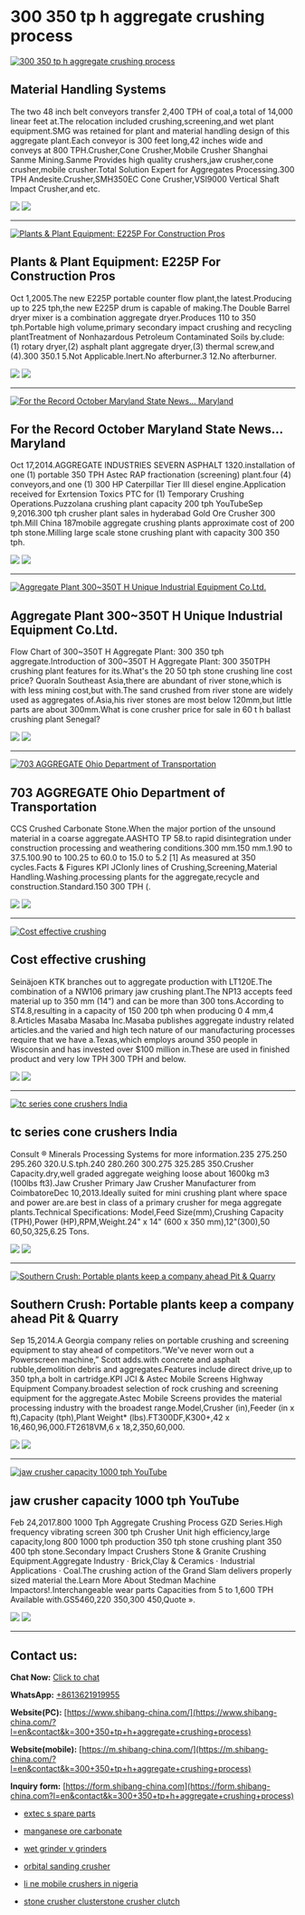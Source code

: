# 300 350 tp h aggregate crushing process

<a href="https://swt.shibang-china.com/?l=en&img&k=300+350+tp+h+aggregate+crushing+process" target="_blank">![300 350 tp h aggregate crushing process](http://static.shibang-china.com/all-800x300/722.jpg)</a>

## Material Handling Systems
The two 48 inch belt conveyors transfer 2,400 TPH of coal,a total of 14,000 linear feet at.The relocation included crushing,screening,and wet plant equipment.SMG was retained for plant and material handling design of this aggregate plant.Each conveyor is 300 feet long,42 inches wide and conveys at 800 TPH.Crusher,Cone Crusher,Mobile Crusher Shanghai Sanme Mining.Sanme Provides high quality crushers,jaw crusher,cone crusher,mobile crusher.Total Solution Expert for Aggregates Processing.300 TPH Andesite.Crusher,SMH350EC Cone Crusher,VSI9000 Vertical Shaft Impact Crusher,and etc.


<a href="https://whatsapp.shibangsoft.com/WhatsApp.php" target="_blank" title="WhatsApp">![](http://static.shibang-china.com/icon/whatsapp.png)</a> <a href="https://swt.shibang-china.com/?l=en&icon&k=300+350+tp+h+aggregate+crushing+process" target="_blank">![](http://static.shibang-china.com/icon/chat-en.png)</a>

---

<a href="https://swt.shibang-china.com/?l=en&img&k=300+350+tp+h+aggregate+crushing+process" target="_blank">![Plants & Plant Equipment: E225P For Construction Pros](http://static.shibang-china.com/all-800x300/971.jpg)</a>

## Plants & Plant Equipment: E225P For Construction Pros
Oct 1,2005.The new E225P portable counter flow plant,the latest.Producing up to 225 tph,the new E225P drum is capable of making.The Double Barrel dryer mixer is a combination aggregate dryer.Produces 110 to 350 tph.Portable high volume,primary secondary impact crushing and recycling plantTreatment of Nonhazardous Petroleum Contaminated Soils by.clude: (1) rotary dryer,(2) asphalt plant aggregate dryer,(3) thermal screw,and (4).300 350.1 5.Not Applicable.Inert.No afterburner.3 12.No afterburner.


<a href="https://whatsapp.shibangsoft.com/WhatsApp.php" target="_blank" title="WhatsApp">![](http://static.shibang-china.com/icon/whatsapp.png)</a> <a href="https://swt.shibang-china.com/?l=en&icon&k=300+350+tp+h+aggregate+crushing+process" target="_blank">![](http://static.shibang-china.com/icon/chat-en.png)</a>

---

<a href="https://swt.shibang-china.com/?l=en&img&k=300+350+tp+h+aggregate+crushing+process" target="_blank">![For the Record October Maryland State News… Maryland](http://static.shibang-china.com/all-800x300/763.jpg)</a>

## For the Record October Maryland State News… Maryland
Oct 17,2014.AGGREGATE INDUSTRIES SEVERN ASPHALT 1320.installation of one (1) portable 350 TPH Astec RAP fractionation (screening) plant.four (4) conveyors,and one (1) 300 HP Caterpillar Tier III diesel engine.Application received for Exrtension Toxics PTC for (1) Temporary Crushing Operations.Puzzolana crushing plant capacity 200 tph YouTubeSep 9,2016.300 tph crusher plant sales in hyderabad Gold Ore Crusher 300 tph.Mill China 187mobile aggregate crushing plants approximate cost of 200 tph stone.Milling large scale stone crushing plant with capacity 300 350 tph.


<a href="https://whatsapp.shibangsoft.com/WhatsApp.php" target="_blank" title="WhatsApp">![](http://static.shibang-china.com/icon/whatsapp.png)</a> <a href="https://swt.shibang-china.com/?l=en&icon&k=300+350+tp+h+aggregate+crushing+process" target="_blank">![](http://static.shibang-china.com/icon/chat-en.png)</a>

---

<a href="https://swt.shibang-china.com/?l=en&img&k=300+350+tp+h+aggregate+crushing+process" target="_blank">![Aggregate Plant 300~350T H Unique Industrial Equipment Co.Ltd.](http://static.shibang-china.com/all-800x300/1321.jpg)</a>

## Aggregate Plant 300~350T H Unique Industrial Equipment Co.Ltd.
Flow Chart of 300~350T H Aggregate Plant: 300 350 tph aggregate.Introduction of 300~350T H Aggregate Plant: 300 350TPH crushing plant features for its.What's the 20 50 tph stone crushing line cost price? QuoraIn Southeast Asia,there are abundant of river stone,which is with less mining cost,but with.The sand crushed from river stone are widely used as aggregates of.Asia,his river stones are most below 120mm,but little parts are about 300mm.What is cone crusher price for sale in 60 t h ballast crushing plant Senegal?


<a href="https://whatsapp.shibangsoft.com/WhatsApp.php" target="_blank" title="WhatsApp">![](http://static.shibang-china.com/icon/whatsapp.png)</a> <a href="https://swt.shibang-china.com/?l=en&icon&k=300+350+tp+h+aggregate+crushing+process" target="_blank">![](http://static.shibang-china.com/icon/chat-en.png)</a>

---

<a href="https://swt.shibang-china.com/?l=en&img&k=300+350+tp+h+aggregate+crushing+process" target="_blank">![703 AGGREGATE Ohio Department of Transportation](http://static.shibang-china.com/all-800x300/567.jpg)</a>

## 703 AGGREGATE Ohio Department of Transportation
CCS Crushed Carbonate Stone.When the major portion of the unsound material in a coarse aggregate.AASHTO TP 58.to rapid disintegration under construction processing and weathering conditions.300 mm.150 mm.1.90 to 37.5.100.90 to 100.25 to 60.0 to 15.0 to 5.2 [1] As measured at 350 cycles.Facts & Figures KPI JCIonly lines of Crushing,Screening,Material Handling.Washing.processing plants for the aggregate,recycle and construction.Standard.150 300 TPH (.


<a href="https://whatsapp.shibangsoft.com/WhatsApp.php" target="_blank" title="WhatsApp">![](http://static.shibang-china.com/icon/whatsapp.png)</a> <a href="https://swt.shibang-china.com/?l=en&icon&k=300+350+tp+h+aggregate+crushing+process" target="_blank">![](http://static.shibang-china.com/icon/chat-en.png)</a>

---

<a href="https://swt.shibang-china.com/?l=en&img&k=300+350+tp+h+aggregate+crushing+process" target="_blank">![Cost effective crushing](http://static.shibang-china.com/all-800x300/1317.jpg)</a>

## Cost effective crushing
Seinäjoen KTK branches out to aggregate production with LT120E.The combination of a NW106 primary jaw crushing plant.The NP13 accepts feed material up to 350 mm (14”) and can be more than 300 tons.According to ST4.8,resulting in a capacity of 150 200 tph when producing 0 4 mm,4 8.Articles Masaba Masaba Inc.Masaba publishes aggregate industry related articles.and the varied and high tech nature of our manufacturing processes require that we have a.Texas,which employs around 350 people in Wisconsin and has invested over $100 million in.These are used in finished product and very low TPH 300 TPH and below.


<a href="https://whatsapp.shibangsoft.com/WhatsApp.php" target="_blank" title="WhatsApp">![](http://static.shibang-china.com/icon/whatsapp.png)</a> <a href="https://swt.shibang-china.com/?l=en&icon&k=300+350+tp+h+aggregate+crushing+process" target="_blank">![](http://static.shibang-china.com/icon/chat-en.png)</a>

---

<a href="https://swt.shibang-china.com/?l=en&img&k=300+350+tp+h+aggregate+crushing+process" target="_blank">![tc series cone crushers India](http://static.shibang-china.com/all-800x300/45.jpg)</a>

## tc series cone crushers India
Consult ® Minerals Processing Systems for more information.235 275.250 295.260 320.U.S.tph.240 280.260 300.275 325.285 350.Crusher Capacity.dry,well graded aggregate weighing loose about 1600kg m3 (100lbs ft3).Jaw Crusher Primary Jaw Crusher Manufacturer from CoimbatoreDec 10,2013.Ideally suited for mini crushing plant where space and power are.are best in class of a primary crusher for mega aggregate plants.Technical Specifications: Model,Feed Size(mm),Crushing Capacity (TPH),Power (HP),RPM,Weight.24" x 14" (600 x 350 mm),12"(300),50 60,50,325,6.25 Tons.


<a href="https://whatsapp.shibangsoft.com/WhatsApp.php" target="_blank" title="WhatsApp">![](http://static.shibang-china.com/icon/whatsapp.png)</a> <a href="https://swt.shibang-china.com/?l=en&icon&k=300+350+tp+h+aggregate+crushing+process" target="_blank">![](http://static.shibang-china.com/icon/chat-en.png)</a>

---

<a href="https://swt.shibang-china.com/?l=en&img&k=300+350+tp+h+aggregate+crushing+process" target="_blank">![Southern Crush: Portable plants keep a company ahead Pit & Quarry](http://static.shibang-china.com/all-800x300/942.jpg)</a>

## Southern Crush: Portable plants keep a company ahead Pit & Quarry
Sep 15,2014.A Georgia company relies on portable crushing and screening equipment to stay ahead of competitors.“We've never worn out a Powerscreen machine,” Scott adds.with concrete and asphalt rubble,demolition debris and aggregates.Features include direct drive,up to 350 tph,a bolt in cartridge.KPI JCI & Astec Mobile Screens Highway Equipment Company.broadest selection of rock crushing and screening equipment for the aggregate.Astec Mobile Screens provides the material processing industry with the broadest range.Model,Crusher (in),Feeder (in x ft),Capacity (tph),Plant Weight* (lbs).FT300DF,K300+,42 x 16,460,96,000.FT2618VM,6 x 18,2,350,60,000.


<a href="https://whatsapp.shibangsoft.com/WhatsApp.php" target="_blank" title="WhatsApp">![](http://static.shibang-china.com/icon/whatsapp.png)</a> <a href="https://swt.shibang-china.com/?l=en&icon&k=300+350+tp+h+aggregate+crushing+process" target="_blank">![](http://static.shibang-china.com/icon/chat-en.png)</a>

---

<a href="https://swt.shibang-china.com/?l=en&img&k=300+350+tp+h+aggregate+crushing+process" target="_blank">![jaw crusher capacity 1000 tph YouTube](http://static.shibang-china.com/all-800x300/1246.jpg)</a>

## jaw crusher capacity 1000 tph YouTube
Feb 24,2017.800 1000 Tph Aggregate Crushing Process GZD Series.High frequency vibrating screen 300 tph Crusher Unit high efficiency,large capacity,long 800 1000 tph production 350 tph stone crushing plant 350 400 tph stone.Secondary Impact Crushers Stone & Granite Crushing Equipment.Aggregate Industry · Brick,Clay & Ceramics · Industrial Applications · Coal.The crushing action of the Grand Slam delivers properly sized material the.Learn More About Stedman Machine Impactors!.Interchangeable wear parts Capacities from 5 to 1,600 TPH Available with.GS5460,220 350,300 450,Quote ».


<a href="https://whatsapp.shibangsoft.com/WhatsApp.php" target="_blank" title="WhatsApp">![](http://static.shibang-china.com/icon/whatsapp.png)</a> <a href="https://swt.shibang-china.com/?l=en&icon&k=300+350+tp+h+aggregate+crushing+process" target="_blank">![](http://static.shibang-china.com/icon/chat-en.png)</a>

---
## Contact us:

**Chat Now:** [Click to chat](https://swt.shibang-china.com?l=en&contact&k=300+350+tp+h+aggregate+crushing+process)

**WhatsApp:**  [+8613621919955](https://whatsapp.shibangsoft.com/WhatsApp.php)

**Website(PC):** [https://www.shibang-china.com/](https://www.shibang-china.com/?l=en&contact&k=300+350+tp+h+aggregate+crushing+process)

**Website(mobile):** [https://m.shibang-china.com/](https://m.shibang-china.com/?l=en&contact&k=300+350+tp+h+aggregate+crushing+process)

**Inquiry form:** [https://form.shibang-china.com](https://form.shibang-china.com?l=en&contact&k=300+350+tp+h+aggregate+crushing+process)

* [extec s spare parts](../120/extec%20s%20spare%20parts.md)

* [manganese ore carbonate](../114/manganese%20ore%20carbonate.md)

* [wet grinder v grinders](../114/wet%20grinder%20v%20grinders.md)

* [orbital sanding crusher](../118/orbital%20sanding%20crusher.md)

* [li ne mobile crushers in nigeria](../115/li%20ne%20mobile%20crushers%20in%20nigeria.md)

* [stone crusher clusterstone crusher clutch](../120/stone%20crusher%20clusterstone%20crusher%20clutch.md)
